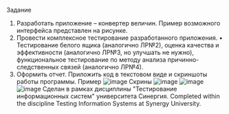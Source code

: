 Задание
1.	Разработать приложение – конвертер величин. Пример возможного интерфейса представлен на рисунке.
2.	Провести комплексное тестирование разработанного приложения.
•	Тестирование белого ящика (аналогично ЛР№2), оценка качества и эффективности (аналогично ЛР№3, но улучшать не нужно), функциональное тестирование по методу анализа причинно-следственных связей (аналогично ЛР№4).
3.	Оформить отчет. Приложить код в текстовом виде и скриншоты работы программы.
Пример
![image](https://github.com/Kemerev/Information-systems-testing-laboratory-workshop-10/assets/114690702/0c3d2541-874e-4a36-b985-b9b33f93e2ea)
Скрины
![image](https://github.com/Kemerev/Information-systems-testing-laboratory-workshop-10/assets/114690702/de8b8e02-725e-4bcb-bbea-853e8640f17e)
![image](https://github.com/Kemerev/Information-systems-testing-laboratory-workshop-10/assets/114690702/50d7a5b6-eab9-4ec8-a1c6-56f8e05e93c7)
![image](https://github.com/Kemerev/Information-systems-testing-laboratory-workshop-10/assets/114690702/3ae2756e-4720-4fe2-87dc-6c7d84dc770b)
Сделан в рамках дисциплины "Тестирование информационных систем" университета Синергия.
Completed within the discipline Testing Information Systems at Synergy University.
